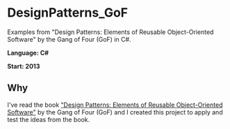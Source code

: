 # DesignPatterns_GoF
Examples from "Design Patterns: Elements of Reusable Object-Oriented Software" by the Gang of Four (GoF) in C#.

**Language: C#**

**Start: 2013**

## Why
I've read the book ["Design Patterns: Elements of Reusable Object-Oriented Software"](https://en.wikipedia.org/wiki/Design_Patterns) by the Gang of Four (GoF) and I created this project to apply and test the ideas from the book.